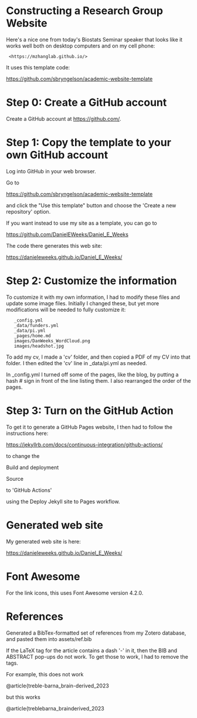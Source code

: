 # Constructing a Research Group Website

Here's a nice one from today's Biostats Seminar speaker that looks like it works well both on desktop computers and on my cell phone: 

     <https://mzhanglab.github.io/>	  

It uses this template code: 

<https://github.com/sbryngelson/academic-website-template>

# Step 0: Create a GitHub account

Create a GitHub account at <https://github.com/>.


# Step 1: Copy the template to your own GitHub account

Log into GitHub in your web browser.

Go to 

<https://github.com/sbryngelson/academic-website-template>

and click the "Use this template" button and choose the 'Create a new repository' option.

If you want instead to use my site as a template, you can go to

<https://github.com/DanielEWeeks/Daniel_E_Weeks>

The code there generates this web site:

<https://danieleweeks.github.io/Daniel_E_Weeks/>


# Step 2: Customize the information

To customize it with my own information, I had to modify these files and update some image files.  Initially I changed these, but yet more modifications will be
needed to fully customize it:

```	 
   _config.yml
   _data/funders.yml
   _data/pi.yml
   _pages/home.md
   images/DanWeeks_WordCloud.png
   images/headshot.jpg
```

To add my cv, I made a 'cv' folder, and then copied a PDF of my CV into that folder.  I then edited the 'cv' line in _data/pi.yml as needed.

In _config.yml I turned off some of the pages, like the blog, by putting a hash # sign in front of the line listing them.  I also rearranged the order of the pages.
  
# Step 3: Turn on the GitHub Action

To get it to generate a GitHub Pages website, I then had to follow the instructions here:

<https://jekyllrb.com/docs/continuous-integration/github-actions/>

to change the 

Build and deployment

Source

to 'GitHub Actions'  

using the Deploy Jekyll site to Pages workflow. 


# Generated web site

My generated web site is here:

<https://danieleweeks.github.io/Daniel_E_Weeks/>


# Font Awesome

For the link icons, this uses Font Awesome version 4.2.0.

# References

Generated a BibTex-formatted set of references from my Zotero database, and pasted them into assets/ref.bib

If the LaTeX tag for the article contains a dash '-' in it, then the BIB and ABSTRACT pop-ups do not work. To get those to work, I had to remove the tags.

For example, this does not work

@article{treble-barna_brain-derived_2023

but this works

@article{treblebarna_brainderived_2023